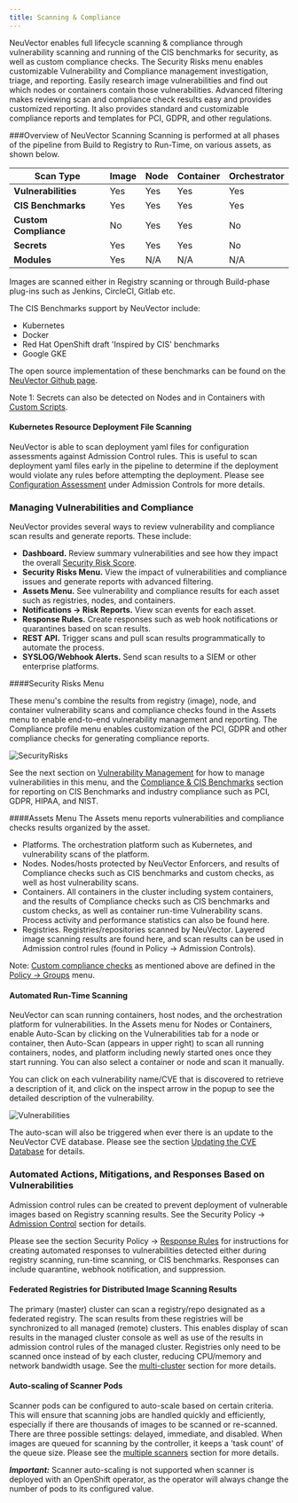 ```yaml
---
title: Scanning & Compliance
---
```


NeuVector enables full lifecycle scanning & compliance through vulnerability scanning and running of the CIS benchmarks for security, as well as custom compliance checks. The Security Risks menu enables customizable Vulnerability and Compliance management investigation, triage, and reporting. Easily research image vulnerabilities and find out which nodes or containers contain those vulnerabilities. Advanced filtering makes reviewing scan and compliance check results easy and provides customized reporting. It also provides standard and customizable compliance reports and templates for PCI, GDPR, and other regulations.

###Overview of NeuVector Scanning
Scanning is performed at all phases of the pipeline from Build to Registry to Run-Time, on various assets, as shown below.


| **Scan Type**        | Image   | Node  | Container | Orchestrator |
| -------------------- | ------  | ----- | --------- | ------------ |
| **Vulnerabilities**  |   Yes   |  Yes  |    Yes    |     Yes      |
| **CIS Benchmarks**   |   Yes   |  Yes  |    Yes    |     Yes      |
| **Custom Compliance**|   No    |  Yes  |    Yes    |     No       |
| **Secrets**          |   Yes   |  Yes  |    Yes    |     No       |
| **Modules**          |   Yes   |  N/A  |    N/A    |     N/A      |

Images are scanned either in Registry scanning or through Build-phase plug-ins such as Jenkins, CircleCI, Gitlab etc.

The CIS Benchmarks support by NeuVector include:
+ Kubernetes
+ Docker
+ Red Hat OpenShift draft 'Inspired by CIS' benchmarks
+ Google GKE

The open source implementation of these benchmarks can be found on the [NeuVector Github page](https://github.com/neuvector).

Note 1: Secrets can also be detected on Nodes and in Containers with [Custom Scripts](/policy/customcompliance).

#### Kubernetes Resource Deployment File Scanning
NeuVector is able to scan deployment yaml files for configuration assessments against Admission Control rules. This is useful to scan deployment yaml files early in the pipeline to determine if the deployment would violate any rules before attempting the deployment. Please see [Configuration Assessment](/policy/admission/assessment) under Admission Controls for more details.

### Managing Vulnerabilities and Compliance

NeuVector provides several ways to review vulnerability and compliance scan results and generate reports. These include:

+ **Dashboard.** Review summary vulnerabilities and see how they impact the overall [Security Risk Score](/navigation/improve_score).
+ **Security Risks Menu.** View the impact of vulnerabilities and compliance issues and generate reports with advanced filtering.
+ **Assets Menu.** See vulnerability and compliance results for each asset such as registries, nodes, and containers.
+ **Notifications -> Risk Reports.** View scan events for each asset.
+ **Response Rules.** Create responses such as web hook notifications or quarantines based on scan results.
+ **REST API.** Trigger scans and pull scan results programmatically to automate the process.
+ **SYSLOG/Webhook Alerts.** Send scan results to a SIEM or other enterprise platforms.

####Security Risks Menu

These menu's combine the results from registry (image), node, and container vulnerability scans and compliance checks found in the Assets menu to enable end-to-end vulnerability management and reporting. The Compliance profile menu enables customization of the PCI, GDPR and other compliance checks for generating compliance reports.

![SecurityRisks](/img/06.scanning/01.scanning/vulnerabilities_4_4.png)

See the next section on [Vulnerability Management](/scanning/scanning/vulnerabilities) for how to manage vulnerabilities in this menu, and the [Compliance & CIS Benchmarks](/scanning/scanning/compliance) section for reporting on CIS Benchmarks and industry compliance such as PCI, GDPR, HIPAA, and NIST.


####Assets Menu
The Assets menu reports vulnerabilities and compliance checks results organized by the asset.
+ Platforms. The orchestration platform such as Kubernetes, and vulnerability scans of the platform.
+ Nodes. Nodes/hosts protected by NeuVector Enforcers, and results of Compliance checks such as CIS benchmarks and custom checks, as well as host vulnerability scans.
+ Containers. All containers in the cluster including system containers, and the results of Compliance checks such as CIS benchmarks and custom checks, as well as container run-time Vulnerability scans. Process activity and performance statistics can also be found here.
+ Registries. Registries/repositories scanned by NeuVector. Layered image scanning results are found here, and scan results can be used in Admission control rules (found in Policy -> Admission Controls).

Note: [Custom compliance checks](/policy/customcompliance) as mentioned above are defined in the [Policy -> Groups](/policy/groups) menu.


#### Automated Run-Time Scanning
NeuVector can scan running containers, host nodes, and the orchestration platform for vulnerabilities. In the Assets menu for Nodes or Containers, enable Auto-Scan by clicking on the Vulnerabilities tab for a node or container, then Auto-Scan (appears in upper right) to scan all running containers, nodes, and platform including newly started ones once they start running. You can also select a container or node and scan it manually.

You can click on each vulnerability name/CVE that is discovered to retrieve a description of it, and click on the inspect arrow in the popup to see the detailed description of the vulnerability.

![Vulnerabilities](/img/06.scanning/01.scanning/Vuln1.png)

The auto-scan will also be triggered when ever there is an update to the NeuVector CVE database. Please see the section [Updating the CVE Database](/scanning/updating) for details.

### Automated Actions, Mitigations, and Responses Based on Vulnerabilities
Admission control rules can be created to prevent deployment of vulnerable images based on Registry scanning results. See the Security Policy -> [Admission Control](/policy/admission) section for details.

Please see the section Security Policy -> [Response Rules](/policy/responserules) for instructions for creating automated responses to vulnerabilities detected either during registry scanning, run-time scanning, or CIS benchmarks. Responses can include quarantine, webhook notification, and suppression.

#### Federated Registries for Distributed Image Scanning Results
The primary (master) cluster can scan a registry/repo designated as a federated registry. The scan results from these registries will be synchronized to all managed (remote) clusters. This enables display of scan results in the managed cluster console as well as use of the results in admission control rules of the managed cluster. Registries only need to be scanned once instead of by each cluster, reducing CPU/memory and network bandwidth usage. See the [multi-cluster](/navigation/multicluster) section for more details.

#### Auto-scaling of Scanner Pods
Scanner pods can be configured to auto-scale based on certain criteria. This will ensure that scanning jobs are handled quickly and efficiently, especially if there are thousands of images to be scanned or re-scanned. There are three possible settings: delayed, immediate,  and disabled. When images are queued for scanning by the controller, it keeps a 'task count' of the queue size. Please see the [multiple scanners](/scanning/scanners) section for more details.

***Important:*** Scanner auto-scaling is not supported when scanner is deployed with an OpenShift operator, as the operator will always change the number of pods to its configured value.
